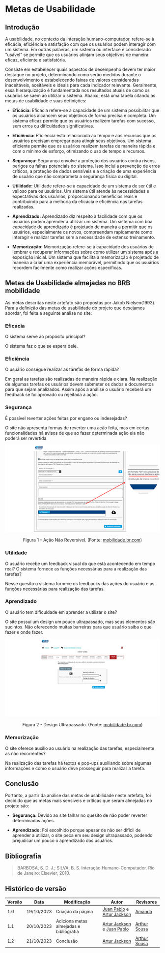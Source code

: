 # Metas de Usabilidade

## Introdução
A usabilidade, no contexto da interação humano-computador,   refere-se à eficácia, eficiência e satisfação com que os usuários podem interagir com um sistema. Em outras palavras, um sistema ou interface é considerado "usável" se permite que os usuários atinjam seus objetivos de maneira eficaz, eficiente e satisfatória.

Consiste em estabelecer quais aspectos de desempenho devem ter maior destaque no projeto, determinando como serão medidos durante o desenvolvimento e estabelecendo faixas de valores consideradas inaceitáveis, aceitáveis e ideais para cada indicador relevante. Geralmente, essa hierarquização é fundamentada nos resultados atuais de como os usuários se saem ao utilizar o sistema. Abaixo, está uma tabela citando as metas de usabilidade e suas definições:

- **Eficácia:** Eficácia refere-se à capacidade de um sistema possibilitar que os usuários alcancem seus objetivos de forma precisa e completa. Um sistema eficaz permite que os usuários realizem tarefas com sucesso, sem erros ou dificuldades significativas.

- **Eficiência:** Eficiência está relacionada ao tempo e aos recursos que os usuários precisam empregar para atingir seus objetivos. Um sistema eficiente permite que os usuários realizem tarefas de maneira rápida e com o mínimo de esforço, otimizando o uso de tempo e recursos.

- **Segurança:** Segurança envolve a proteção dos usuários contra riscos, perigos ou falhas potenciais do sistema. Isso inclui a prevenção de erros críticos, a proteção de dados sensíveis e a criação de uma experiência de usuário que não comprometa a segurança física ou digital.

- **Utilidade:** Utilidade refere-se à capacidade de um sistema de ser útil e valioso para os usuários. Um sistema útil atende às necessidades e expectativas dos usuários, proporcionando benefícios reais e contribuindo para a melhoria da eficácia e eficiência nas tarefas realizadas.

- **Aprendizado:** Aprendizado diz respeito à facilidade com que os usuários podem aprender a utilizar um sistema. Um sistema com boa capacidade de aprendizado é projetado de maneira a permitir que os usuários, especialmente os novos, compreendam rapidamente como interagir e realizar tarefas sem a necessidade de extenso treinamento.

- **Memorização:** Memorização refere-se à capacidade dos usuários de lembrar e recuperar informações sobre como utilizar um sistema após a exposição inicial. Um sistema que facilita a memorização é projetado de maneira a criar uma experiência memorável, permitindo que os usuários recordem facilmente como realizar ações específicas.


## Metas de Usabilidade almejadas no BRB mobilidade
As metas descritas neste artefato são propostas por Jakob Nielsen(1993). Para a definição das metas de usabilidade do projeto que desejamos abordar, foi feita a seguinte análise no site:

### Eficacia
O sistema serve ao propósito principal?

O sistema faz o que se espera dele.

### Eficiência
O usuário consegue realizar as tarefas de forma rápida?

Em geral as tarefas são realizadas de maneira rápida e clara. Na realização de algumas tarefas os usuários devem submeter os dados e documentos para que sejam analizados. Assim após a análise o usuário receberá um feedback se foi aprovado ou rejeitada a ação.

### Segurança
É possível reverter ações feitas por engano ou indesejadas?

O site não apresenta formas de reverter uma ação feita, mas em certas funcionalidades há avisos de que ao fazer determinada ação ela não poderá ser revertida.


![Ação Não Reversível](../assets/brb-confirma.png)

<div style="text-align: center">
Figura 1 - Ação Não Reversível. (Fonte: <a href="https://mobilidade.brb.com.br">mobilidade.br.com</a>)
</div>


### Utilidade
O usuário recebe um feedback visual do que está acontecendo em tempo real? O sistema fornece as funções necessárias para a realização das tarefas?

Nesse quesito o sistema fornece os feedbacks das ações do usuário e as funções necessárias para realização das tarefas.

### Aprendizado
O usuário tem dificuldade em aprender a utilizar o site?

O site possuí um design um pouco ultrapassado, mas seus elementos são sucintos. Não oferecendo muitas barreiras para que usuário saiba o que fazer e onde fazer.

![Ação Não Reversível](../assets/brb-design.png)

<div style="text-align: center">
Figura 2 - Design Ultrapassado. (Fonte: <a href="https://mobilidade.brb.com.br">mobilidade.br.com</a>)
</div>

### Memorização
O site oferece auxílio ao usuário na realização das tarefas, especialmente as não recorrentes?

Na realização das tarefas há textos e pop-ups auxiliando sobre algumas informações e como o usuário deve prosseguir para realizar a tarefa.

## Conclusão
Portanto, a partir da análise das metas de usabilidade neste artefato, foi decidido que as metas mais sensiveis e críticas que seram almejadas no projeto são:

- **Segurança:** Devido ao site falhar no quesito de não poder reverter determinadas ações.

- **Aprendizado:** Foi escolhido porque apesar de não ser difícil de aprender a utilizar, o site peca em seu design ultrapassado, podendo prejudicar um pouco o aprendizado dos usuários.

## Bibliografia
> BARBOSA, S. D. J.; SILVA, B. S. Interação Humano-Computador. Rio de Janeiro: Elsevier, 2010.

## Histórico de versão

| Versão | Data       | Modificação                             | Autor                         | Revisores                         |
| ------ | ---------- | --------------------------------------- | ----------------------------- | ----------------------------- |
|    1.0   |   19/10/2023   |   Criação da página |  [Juan Pablo](https://github.com/Juan-Ricarte) e  [Artur Jackson](https://github.com/artur-jack) |  [Amanda](https://github.com/Amandaaaaabreu)|
|    1.1  |   20/10/2023   |   Adiciona metas almejadas e bibliografia |  [Artur Jackson](https://github.com/artur-jack) e  [Juan Pablo](https://github.com/Juan-Ricarte) |  [Arthur Sousa](https://github.com/arthurrsousa)|
|    1.2  |   21/10/2023   |   Conclusão |  [Artur Jackson](https://github.com/artur-jack) |  [Arthur Sousa](https://github.com/arthurrsousa)|
